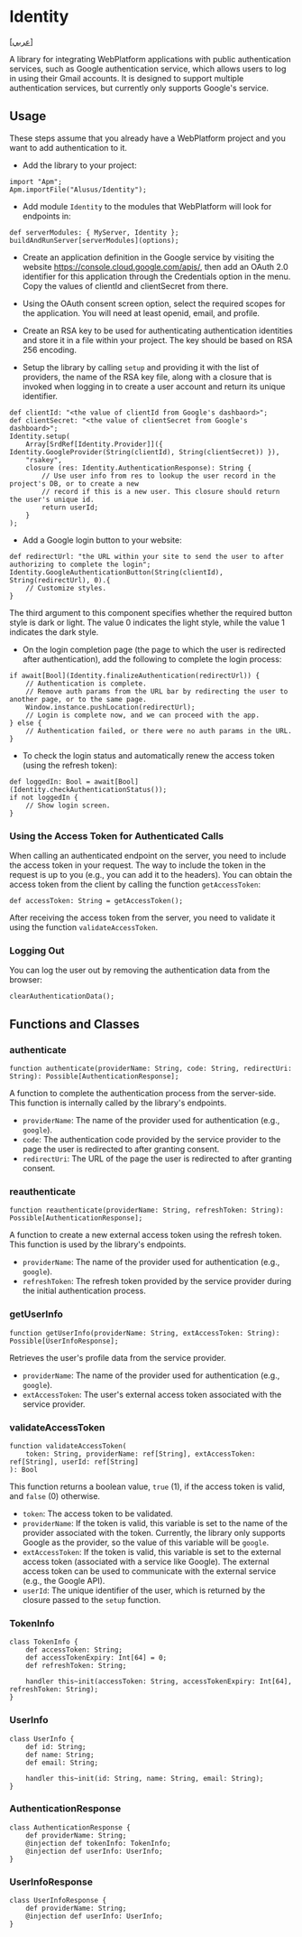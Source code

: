 # Identity
[[عربي]](readme.ar.md)

A library for integrating WebPlatform applications with public authentication services, such as Google authentication
service, which allows users to log in using their Gmail accounts. It is designed to support multiple authentication
services, but currently only supports Google's service.

## Usage

These steps assume that you already have a WebPlatform project and you want to add authentication to it.

* Add the library to your project:

```
import "Apm";
Apm.importFile("Alusus/Identity");
```

* Add module `Identity` to the modules that WebPlatform will look for endpoints in:

```
def serverModules: { MyServer, Identity };
buildAndRunServer[serverModules](options);
```

* Create an application definition in the Google service by visiting the website https://console.cloud.google.com/apis/,
  then add an OAuth 2.0 identifier for this application through the Credentials option in the menu. Copy the values of
  clientId and clientSecret from there.

* Using the OAuth consent screen option, select the required scopes for the application. You will need at least openid,
  email, and profile.

* Create an RSA key to be used for authenticating authentication identities and store it in a file within your project.
  The key should be based on RSA 256 encoding.

* Setup the  library by calling `setup` and providing it with the list of providers, the name of the RSA key file,
  along with a closure that is invoked when logging in to create a user account and return its unique identifier.

```
def clientId: "<the value of clientId from Google's dashbaord>";
def clientSecret: "<the value of clientSecret from Google's dashboard>";
Identity.setup(
    Array[SrdRef[Identity.Provider]]({ Identity.GoogleProvider(String(clientId), String(clientSecret)) }),
    "rsakey",
    closure (res: Identity.AuthenticationResponse): String {
        // Use user info from res to lookup the user record in the project's DB, or to create a new
        // record if this is a new user. This closure should return the user's unique id.
        return userId;
    }
);
```

* Add a Google login button to your website:

```
def redirectUrl: "the URL within your site to send the user to after authorizing to complete the login";
Identity.GoogleAuthenticationButton(String(clientId), String(redirectUrl), 0).{
    // Customize styles.
}
```

The third argument to this component specifies whether the required button style is dark or light. The value 0 indicates
the light style, while the value 1 indicates the dark style.

* On the login completion page (the page to which the user is redirected after authentication), add the following to
complete the login process:

```
if await[Bool](Identity.finalizeAuthentication(redirectUrl)) {
    // Authentication is complete.
    // Remove auth params from the URL bar by redirecting the user to another page, or to the same page.
    Window.instance.pushLocation(redirectUrl);
    // Login is complete now, and we can proceed with the app.
} else {
    // Authentication failed, or there were no auth params in the URL.
}
```

* To check the login status and automatically renew the access token (using the refresh token):

```
def loggedIn: Bool = await[Bool](Identity.checkAuthenticationStatus());
if not loggedIn {
    // Show login screen.
}
```

### Using the Access Token for Authenticated Calls

When calling an authenticated endpoint on the server, you need to include the access token in your request. The way to
include the token in the request is up to you (e.g., you can add it to the headers). You can obtain the access token
from the client by calling the function `getAccessToken`:

```
def accessToken: String = getAccessToken();
```

After receiving the access token from the server, you need to validate it using the function `validateAccessToken`.

### Logging Out

You can log the user out by removing the authentication data from the browser:

```
clearAuthenticationData();
```

## Functions and Classes

### authenticate

```
function authenticate(providerName: String, code: String, redirectUri: String): Possible[AuthenticationResponse];
```

A function to complete the authentication process from the server-side. This function is internally called by the
library's endpoints.

* `providerName`: The name of the provider used for authentication (e.g., `google`).
* `code`: The authentication code provided by the service provider to the page the user is redirected to after
  granting consent.
* `redirectUri`: The URL of the page the user is redirected to after granting consent.

### reauthenticate

```
function reauthenticate(providerName: String, refreshToken: String): Possible[AuthenticationResponse];
```

A function to create a new external access token using the refresh token. This function is used by the library's
endpoints.

* `providerName`: The name of the provider used for authentication (e.g., `google`).
* `refreshToken`: The refresh token provided by the service provider during the initial authentication process.

### getUserInfo

```
function getUserInfo(providerName: String, extAccessToken: String): Possible[UserInfoResponse];
```

Retrieves the user's profile data from the service provider.

* `providerName`: The name of the provider used for authentication (e.g., `google`).
* `extAccessToken`: The user's external access token associated with the service provider.

### validateAccessToken

```
function validateAccessToken(
    token: String, providerName: ref[String], extAccessToken: ref[String], userId: ref[String]
): Bool
```

This function returns a boolean value, `true` (1), if the access token is valid, and `false` (0) otherwise.

* `token`: The access token to be validated.
* `providerName`: If the token is valid, this variable is set to the name of the provider associated with the token.
  Currently, the library only supports Google as the provider, so the value of this variable will be `google`.
* `extAccessToken`: If the token is valid, this variable is set to the external access token (associated with a service
  like Google). The external access token can be used to communicate with the external service (e.g., the Google API).
* `userId`: The unique identifier of the user, which is returned by the closure passed to the `setup` function.

### TokenInfo

```
class TokenInfo {
    def accessToken: String;
    def accessTokenExpiry: Int[64] = 0;
    def refreshToken: String;

    handler this~init(accessToken: String, accessTokenExpiry: Int[64], refreshToken: String);
}
```

### UserInfo

```
class UserInfo {
    def id: String;
    def name: String;
    def email: String;

    handler this~init(id: String, name: String, email: String);
}
```

### AuthenticationResponse

```
class AuthenticationResponse {
    def providerName: String;
    @injection def tokenInfo: TokenInfo;
    @injection def userInfo: UserInfo;
}
```

### UserInfoResponse

```
class UserInfoResponse {
    def providerName: String;
    @injection def userInfo: UserInfo;
}

```

